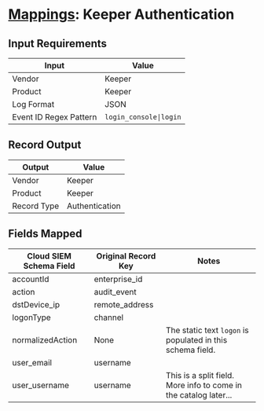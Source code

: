 # [Mappings](README.md): Keeper Authentication

## Input Requirements

|Input|Value|
|-----|-----|
|Vendor|Keeper|
|Product|Keeper|
|Log Format|JSON|
|Event ID Regex Pattern|`login_console\|login`|

## Record Output

|Output|Value|
|------|-----|
|Vendor|Keeper|
|Product|Keeper|
|Record Type|Authentication|

## Fields Mapped

|Cloud SIEM Schema Field|Original Record Key|Notes|
|-----------------------|-------------------|-----|
|accountId|enterprise_id||
|action|audit_event||
|dstDevice_ip|remote_address||
|logonType|channel||
|normalizedAction|None|The static text `logon` is populated in this schema field.|
|user_email|username||
|user_username|username|This is a split field. More info to come in the catalog later...|

